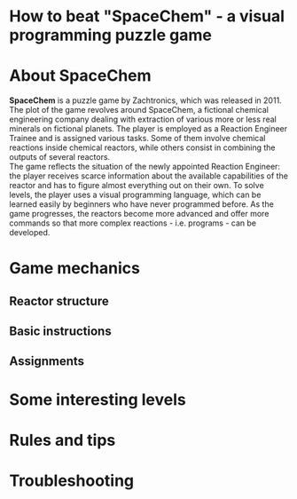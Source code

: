 How to beat "SpaceChem" - a visual programming puzzle game <!-- omit in TOC -->
=
# About SpaceChem
**SpaceChem** is a puzzle game by Zachtronics, which was released in 2011. The plot of the game revolves around SpaceChem, a fictional chemical engineering company dealing with extraction of various more or less real minerals on fictional planets. The player is employed as a Reaction Engineer Trainee and is assigned various tasks. Some of them involve chemical reactions inside chemical reactors, while others consist in combining the outputs of several reactors.  
The game reflects the situation of the newly appointed Reaction Engineer: the player receives scarce information about the available capabilities of the reactor and has to figure almost everything out on their own. To solve levels, the player uses a visual programming language, which can be learned easily by beginners who have never programmed before. As the game progresses, the reactors become more advanced and offer more commands so that more complex reactions - i.e. programs - can be developed.
# Game mechanics
## Reactor structure
## Basic instructions
## Assignments

# Some interesting levels

# Rules and tips
# Troubleshooting
